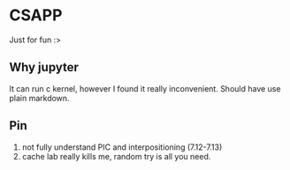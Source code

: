# CSAPP

Just for fun :>

## Why jupyter

It can run c kernel, however I found it really inconvenient. Should have use plain markdown.

## Pin

1. not fully understand PIC and interpositioning (7.12-7.13)
2. cache lab really kills me, random try is all you need.

